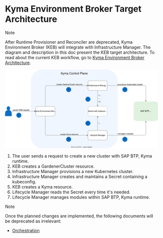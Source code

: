 # Kyma Environment Broker Target Architecture

> [!NOTE] 
> After Runtime Provisioner and Reconciler are deprecated, Kyma Environment Broker (KEB) will integrate with Infrastructure Manager. The diagram and description in this doc present the KEB target architecture. To read about the current KEB workflow, go to [Kyma Environment Broker Architecture](01-10-architecture.md).

![KEB target architecture](../assets/target-keb-arch.svg)

1. The user sends a request to create a new cluster with SAP BTP, Kyma runtime.
2. KEB creates a GardenerCluster resource.
3. Infrastructure Manager provisions a new Kubernetes cluster.
4. Infrastructure Manager creates and maintains a Secret containing a kubeconfig.
5. KEB creates a Kyma resource.
6. Lifecycle Manager reads the Secret every time it's needed.
7. Lifecycle Manager manages modules within SAP BTP, Kyma runtime.

> [!NOTE] 
> Once the planned changes are implemented, the following documents will be deprecated as irrelevant:
> - [Orchestration](../contributor/02-50-orchestration.md)
